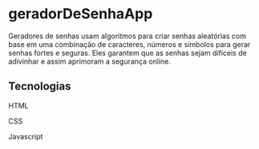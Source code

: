 # geradorDeSenhaApp

Geradores de senhas usam algoritmos para criar senhas aleatórias com base em uma combinação de caracteres, números e símbolos para gerar senhas fortes e seguras. Eles garantem que as senhas sejam difíceis de adivinhar e assim aprimoram a segurança online.

## Tecnologias

HTML

CSS

Javascript
